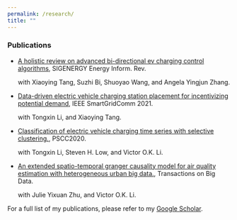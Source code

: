 ```yaml
---
permalink: /research/
title: ""
---
```


### Publications


* [A holistic
review on advanced bi-directional ev charging control algorithms](https://), SIGENERGY Energy Inform.
Rev.

  with Xiaoying Tang,  Suzhi Bi, Shuoyao Wang, and Angela Yingjun Zhang. 

    
* [Data-driven electric vehicle charging station placement for incentivizing potential demand](https://), IEEE SmartGridComm 2021.

    with Tongxin Li, and Xiaoying Tang.
    
* [Classification of electric vehicle charging time series with selective clustering.](https://), PSCC2020.

    with Tongxin Li, Steven H. Low, and Victor O.K. Li.
    
* [An extended spatio-temporal granger causality model for air quality estimation with heterogeneous urban big data.](https://), Transactions on Big Data.

    with Julie Yixuan Zhu, and Victor O.K. Li.
    
    
For a full list of my publications, please refer to my [Google Scholar](https://scholar.google.com/citations?user=hEtysEwAAAAJ&hl=en).